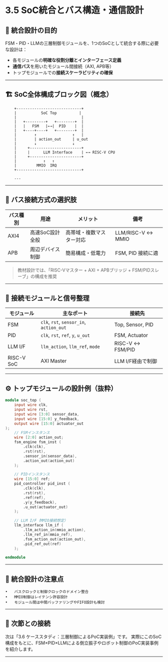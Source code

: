# 3.5 SoC統合とバス構造・通信設計

## 🧩 統合設計の目的

FSM・PID・LLMの三層制御モジュールを、1つのSoCとして統合する際に必要な設計は：

- 各モジュールの**明確な役割分離とインターフェース定義**
- **通信バス**を用いたモジュール間接続（AXI, APB等）
- トップモジュールでの**接続スケーラビリティの確保**

---

## 🏗 SoC全体構成ブロック図（概念）
```
    +-----------------------------+
    |           SoC Top          |
    |                             |
    |   +---------+   +--------+  |
    |   |   FSM   |←→|  PID    |  |
    |   +----+----+   +--------+  |
    |        ↑                ↑   |
    |        | action_out     | u_out
    |        ↓                ↓
    |     +-----------------------+
    |     |      LLM Interface    | ←→ RISC-V CPU
    |     +-----------------------+
    |            ↑   ↑
    |         MMIO  IRQ
    +-----------------------------+

    ---
```

---

## 📡 バス接続方式の選択肢

| バス種別 | 用途 | メリット | 備考 |
|----------|------|----------|------|
| AXI4 | 高速SoC設計全般 | 高帯域・複数マスター対応 | LLM/RISC-V ↔ MMIO |
| APB | 周辺デバイス制御 | 簡易構成・低電力 | FSM, PID 接続に適 |

> 教材設計では、「RISC-Vマスター + AXI + APBブリッジ + FSM/PIDスレーブ」の構成を推奨

---

## 🔄 接続モジュールと信号整理

| モジュール | 主なポート | 接続先 |
|------------|------------|--------|
| FSM | `clk`, `rst`, `sensor_in`, `action_out` | Top, Sensor, PID |
| PID | `clk`, `rst`, `ref`, `y`, `u_out` | FSM, Actuator |
| LLM I/F | `llm_action`, `llm_ref`, `mode` | RISC-V ↔ FSM/PID |
| RISC-V SoC | AXI Master | LLM I/F経由で制御 |

---

## ⚙️ トップモジュールの設計例（抜粋）

```verilog
module soc_top (
    input wire clk,
    input wire rst,
    input wire [3:0] sensor_data,
    input wire [15:0] y_feedback,
    output wire [15:0] actuator_out
);
    // FSMインスタンス
    wire [2:0] action_out;
    fsm_engine fsm_inst (
        .clk(clk),
        .rst(rst),
        .sensor_in(sensor_data),
        .action_out(action_out)
    );

    // PIDインスタンス
    wire [15:0] ref;
    pid_controller pid_inst (
        .clk(clk),
        .rst(rst),
        .ref(ref),
        .y(y_feedback),
        .u_out(actuator_out)
    );

    // LLM I/F（MMIO接続想定）
    llm_interface llm_if (
        .llm_action_in(mmio_action),
        .llm_ref_in(mmio_ref),
        .fsm_action_out(action_out),
        .pid_ref_out(ref)
    );

endmodule
```

---

## 📝 統合設計の注意点
	•	バスクロックと制御クロックのドメイン整合
	•	MMIO制御はレイテンシ許容設計
	•	モジュール間は中間バッファリングやFIFO設計も検討

---

## 📎 次節との接続

次は「3.6 ケーススタディ：三層制御によるPoC実装例」です。
実際にこのSoC構成をもとに、FSM×PID×LLMによる倒立振子やロボット制御のPoC実装事例を紹介します。

---
